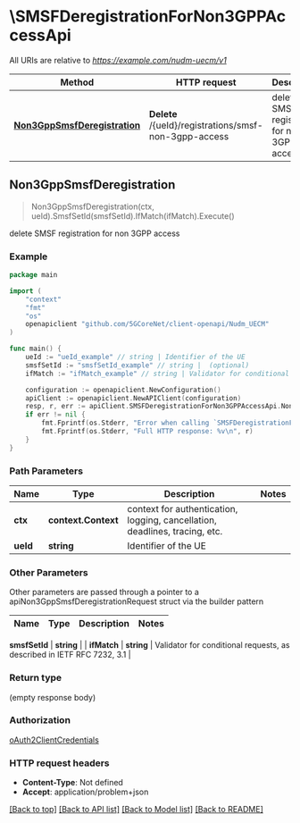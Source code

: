 # \SMSFDeregistrationForNon3GPPAccessApi

All URIs are relative to *https://example.com/nudm-uecm/v1*

Method | HTTP request | Description
------------- | ------------- | -------------
[**Non3GppSmsfDeregistration**](SMSFDeregistrationForNon3GPPAccessApi.md#Non3GppSmsfDeregistration) | **Delete** /{ueId}/registrations/smsf-non-3gpp-access | delete SMSF registration for non 3GPP access



## Non3GppSmsfDeregistration

> Non3GppSmsfDeregistration(ctx, ueId).SmsfSetId(smsfSetId).IfMatch(ifMatch).Execute()

delete SMSF registration for non 3GPP access

### Example

```go
package main

import (
    "context"
    "fmt"
    "os"
    openapiclient "github.com/5GCoreNet/client-openapi/Nudm_UECM"
)

func main() {
    ueId := "ueId_example" // string | Identifier of the UE
    smsfSetId := "smsfSetId_example" // string |  (optional)
    ifMatch := "ifMatch_example" // string | Validator for conditional requests, as described in IETF RFC 7232, 3.1 (optional)

    configuration := openapiclient.NewConfiguration()
    apiClient := openapiclient.NewAPIClient(configuration)
    resp, r, err := apiClient.SMSFDeregistrationForNon3GPPAccessApi.Non3GppSmsfDeregistration(context.Background(), ueId).SmsfSetId(smsfSetId).IfMatch(ifMatch).Execute()
    if err != nil {
        fmt.Fprintf(os.Stderr, "Error when calling `SMSFDeregistrationForNon3GPPAccessApi.Non3GppSmsfDeregistration``: %v\n", err)
        fmt.Fprintf(os.Stderr, "Full HTTP response: %v\n", r)
    }
}
```

### Path Parameters


Name | Type | Description  | Notes
------------- | ------------- | ------------- | -------------
**ctx** | **context.Context** | context for authentication, logging, cancellation, deadlines, tracing, etc.
**ueId** | **string** | Identifier of the UE | 

### Other Parameters

Other parameters are passed through a pointer to a apiNon3GppSmsfDeregistrationRequest struct via the builder pattern


Name | Type | Description  | Notes
------------- | ------------- | ------------- | -------------

 **smsfSetId** | **string** |  | 
 **ifMatch** | **string** | Validator for conditional requests, as described in IETF RFC 7232, 3.1 | 

### Return type

 (empty response body)

### Authorization

[oAuth2ClientCredentials](../README.md#oAuth2ClientCredentials)

### HTTP request headers

- **Content-Type**: Not defined
- **Accept**: application/problem+json

[[Back to top]](#) [[Back to API list]](../README.md#documentation-for-api-endpoints)
[[Back to Model list]](../README.md#documentation-for-models)
[[Back to README]](../README.md)

